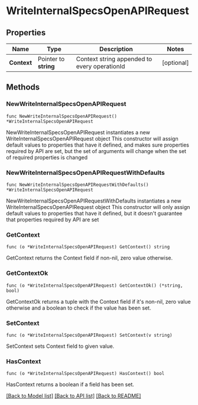 # WriteInternalSpecsOpenAPIRequest


## Properties

Name | Type | Description | Notes
------------ | ------------- | ------------- | -------------
**Context** | Pointer to **string** | Context string appended to every operationId | [optional] 



## Methods


### NewWriteInternalSpecsOpenAPIRequest

`func NewWriteInternalSpecsOpenAPIRequest() *WriteInternalSpecsOpenAPIRequest`

NewWriteInternalSpecsOpenAPIRequest instantiates a new WriteInternalSpecsOpenAPIRequest object
This constructor will assign default values to properties that have it defined,
and makes sure properties required by API are set, but the set of arguments
will change when the set of required properties is changed

### NewWriteInternalSpecsOpenAPIRequestWithDefaults

`func NewWriteInternalSpecsOpenAPIRequestWithDefaults() *WriteInternalSpecsOpenAPIRequest`

NewWriteInternalSpecsOpenAPIRequestWithDefaults instantiates a new WriteInternalSpecsOpenAPIRequest object
This constructor will only assign default values to properties that have it defined,
but it doesn't guarantee that properties required by API are set


### GetContext

`func (o *WriteInternalSpecsOpenAPIRequest) GetContext() string`

GetContext returns the Context field if non-nil, zero value otherwise.

### GetContextOk

`func (o *WriteInternalSpecsOpenAPIRequest) GetContextOk() (*string, bool)`

GetContextOk returns a tuple with the Context field if it's non-nil, zero value otherwise
and a boolean to check if the value has been set.

### SetContext

`func (o *WriteInternalSpecsOpenAPIRequest) SetContext(v string)`

SetContext sets Context field to given value.


### HasContext

`func (o *WriteInternalSpecsOpenAPIRequest) HasContext() bool`

HasContext returns a boolean if a field has been set.









[[Back to Model list]](../README.md#documentation-for-models) [[Back to API list]](../README.md#documentation-for-api-endpoints) [[Back to README]](../README.md)


